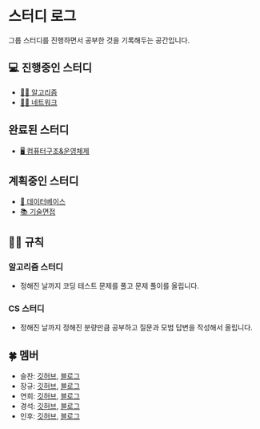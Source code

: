 # 스터디 로그

그룹 스터디를 진행하면서 공부한 것을 기록해두는 공간입니다.

## 💻 진행중인 스터디

- [🧙‍♀️ 알고리즘](/study/algorithms/README.md)
- [🏃‍♀️ 네트워크](/study/network/README.md)

## 완료된 스터디

- [🖥️ 컴퓨터구조&운영체제](/study/os/README.md)

## 계획중인 스터디

- [🔋 데이터베이스](study/database/README.md)
- [📚 기술면접](study/interview/README.md)

## 👮‍♀️ 규칙

### 알고리즘 스터디
- 정해진 날까지 코딩 테스트 문제를 풀고 문제 풀이를 올립니다.

### CS 스터디
- 정해진 날까지 정해진 분량만큼 공부하고 질문과 모범 답변을 작성해서 올립니다.

## 🍀 멤버

- 슬찬: [깃허브](https://github.com/seulchan), [블로그](https://hogwarts-cs.tistory.com/)
- 장규: [깃허브](https://github.com/MinKevin), [블로그](https://actually94.tistory.com/)
- 연희: [깃허브](https://github.com/lyh951212), [블로그](https://rooftopservant.tistory.com/)
- 경석: [깃허브](https://github.com/moon-July5), [블로그](https://velog.io/@moon-july5)
- 인후: [깃허브](https://github.com/itstimi-XD), [블로그](https://wealthy-raptor-d2f.notion.site/Developement-055cc7ea17cc4b8bb9e4473dae473bfe)